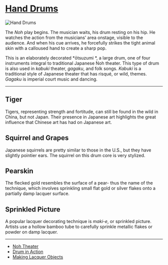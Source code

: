 # [Hand Drums](http://artstories.artsmia.org/#/o/122502)
![Hand Drums](http://api.artsmia.org/images/122502/large.jpg)

The *Noh* play begins. The musician waits, his drum resting on his hip. He watches the action from the musicians’ area onstage, visible to the audience. And when his cue arrives, he forcefully strikes the tight animal skin with a calloused hand to create a sharp pop. 

This is an elaborately decorated *ōtsuzumi *, a large drum, one of four instruments integral to traditional Japanese Noh theater. This type of drum is also used in *kabuki* theater, *gagaku*, and folk songs. *Kabuki* is a traditional style of Japanese theater that has risqué, or wild, themes. *Gagaku* is imperial court music and dancing.

---

## Tiger

Tigers, representing strength and fortitude, can still be found in the wild in China, but not Japan. Their presence in Japanese art highlights the great influence that Chinese art has had on Japanese art. 

## Squirrel and Grapes

Japanese squirrels are pretty similar to those in the U.S., but they have slightly pointier ears. The squirrel on this drum core is very stylized. 

## Pearskin

The flecked gold resembles the surface of a pear- thus the name of the technique, which involves sprinkling small flat gold or silver flakes onto a partially damp lacquer surface. 

## Sprinkled Picture

A popular lacquer decorating technique is *maki-e*, or sprinkled picture. Artists use a hollow bamboo tube to carefully sprinkle metallic flakes or powder on damp lacquer. 

---

* [Noh Theater](../stories/noh-theater.md)
* [Drum in Action ](../stories/drum-in-action.md)
* [Making Lacquer Objects](../stories/making-lacquer-objects.md)
